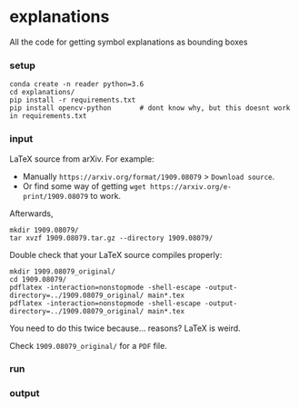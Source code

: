 # explanations

All the code for getting symbol explanations as bounding boxes


### setup

```
conda create -n reader python=3.6
cd explanations/
pip install -r requirements.txt
pip install opencv-python       # dont know why, but this doesnt work in requirements.txt
```

### input

LaTeX source from arXiv.  For example:
- Manually `https://arxiv.org/format/1909.08079` > `Download source`.
- Or find some way of getting `wget https://arxiv.org/e-print/1909.08079` to work.   

Afterwards, 
```
mkdir 1909.08079/
tar xvzf 1909.08079.tar.gz --directory 1909.08079/
```

Double check that your LaTeX source compiles properly:

```
mkdir 1909.08079_original/
cd 1909.08079/ 
pdflatex -interaction=nonstopmode -shell-escape -output-directory=../1909.08079_original/ main*.tex
pdflatex -interaction=nonstopmode -shell-escape -output-directory=../1909.08079_original/ main*.tex
```

You need to do this twice because... reasons?  LaTeX is weird.

Check `1909.08079_original/` for a `PDF` file.

### run



### output